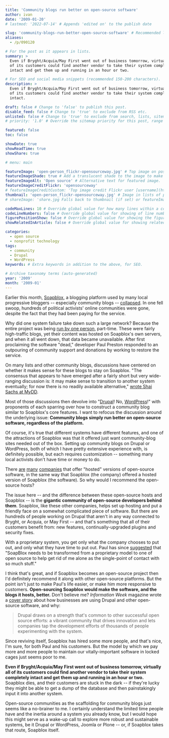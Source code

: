 ```yaml
---
title: 'Community blogs run better on open-source software'
author: ivan
date: '2009-01-20'
# lastmod: '2022-07-14' # Appends 'edited on' to the publish date

slug: 'community-blogs-run-better-open-source-software' # Recommended length is 3 to 5 words.
aliases:
  - /p/090120

# For the post as it appears in lists.
summary: >
  Even if Bryght/Acquia/May First went out of business tomorrow, virtually all
  of its customers could find another vendor to take their system completely
  intact and get them up and running in an hour or two.

# For SEO and social media snippets (recommended 150-200 characters).
description: >
  Even if Bryght/Acquia/May First went out of business tomorrow, virtually all
  of its customers could find another vendor to take their system completely
  intact.

draft: false # Change to 'false' to publish this post.
disable_feed: false # Change to 'true' to exclude from RSS etc.
unlisted: false # Change to 'true' to exclude from search, lists, sitemaps, and feeds.
# priority: '1.0' # Override the sitemap priority for this post, range 1.0 (high) to 0.0 (low)

featured: false
toc: false

showDate: true
showReadTime: true
showShare: true

# menu: main

featureImage: 'open-person_flickr-opensourceway.jpg' # Top image on post.
featureImageShade: true # Add a translucent shade to the image to make overlaid text easier to read.
featureImageAlt: 'Open source' # Alternative text for featured image.
featureImageCreditFlickr: 'opensourceway'
# featureImageCreditCustom: 'Top image credit Flickr user [username](https://www.flickr.com/photos/username).'
thumbnail: 'open-person_flickr-opensourceway.jpg' # Image in lists of posts.
# shareImage: 'share.jpg Falls back to thumbnail (if set) or featureImage.

codeMaxLines: 10 # Override global value for how many lines within a code block before auto-collapsing.
codeLineNumbers: false # Override global value for showing of line numbers within code block.
figurePositionShow: false # Override global value for showing the figure label.
showRelatedInArticle: false # Override global value for showing related posts in this series at the end of the content.

categories:
  - open source
  - nonprofit technology
tags:
  - community
  - Drupal
  - WordPress
keywords: # Extra keywords in addition to the above, for SEO.

# Archive taxonomy terms (auto-generated)
year: '2009'
month: '2009-01'
---
```


Earlier this month,
[Soapblox](https://web.archive.org/web/20090119044552/http://www.soapblox.net/blog),
a blogging platform used by many local progressive bloggers -- especially
community blogs --
[collapsed](https://www.dailykos.com/stories/2009/01/07/681153/-Soapblox-sites-hacked-Info-gathering-thread 'Read the original report on Daily Kos').
In one fell swoop, hundreds of political activists' online communities were
gone, despite the fact that they had been paying for the service.

Why did one system failure take down such a large network? Because the entire
project was being
[run by one person](https://web.archive.org/web/20191123003217/https://www.dailykos.com/stories/2009/01/07/681191/-Why-SoapBlox-Matters 'Read about the setup, as described on Daily Kos'),
part-time. These were fairly high-traffic blogs, yet their content was hosted on
Soapblox's own servers, and when it all went down, that data became unavailable.
After first proclaiming the software "dead," developer Paul Preston responded to
an outpouring of community support and donations by working to restore the
service.

On many lists and other community blogs, discussions have centered on whether it
makes sense for these blogs to stay on Soapblox. "The consensus that appears to
have emerged after a fairly short but very wide-ranging discussion is: it may
make sense to transition to another system eventually; for now there is no
readily available alternative,"
[wrote Shai Sachs at MyDD](https://web.archive.org/web/20120705053736/http://mydd.com/2009/1/10/soapblox-meltdown-and-drupal "Read 'Soapblox meltdown and Drupal' on MyDD").

Most of those discussions then devolve into "[Drupal](https://www.drupal.org/)!
No, [WordPress](https://www.wordpress.org/)!" with proponents of each sparring
over how to construct a community blog similar to Soapblox's core features. I
want to refocus the discussion around the underlying issue: **Community blogs
simply run better on open-source software, regardless of the platform.**

Of course, it's true that different systems have different features, and one of
the attractions of Soapblox was that it offered just want community-blog sites
needed out of the box. Setting up community blogs on Drupal or WordPress, both
of which I have pretty extensive experience with, is definitely possible, but
each requires customization -- something many local activists don't have time or
money to do.

There [are](https://www.acquia.com/ 'Acquia')
[many](https://mayfirst.coop 'May First/People Link')
[companies](https://web.archive.org/web/20090119040137/http://bryght.com/ 'Bryght')
that offer "hosted" versions of open-source software, in the same way that
Soapblox (the company) offered a hosted version of Soapblox (the software). So
why would I recommend the open-source hosts?

The issue here -- and the difference between these open-source hosts and
Soapblox -- is the **gigantic community of open-source developers behind them**.
Soapblox, like these other companies, helps set up hosting and put a friendly
face on a somewhat complicated piece of software. But there are hundreds of
people working on Drupal that aren't in any way connected to Bryght, or Acquia,
or May First -- and that's something that all of their customers benefit from:
new features, continually-upgraded plugins and security fixes.

With a proprietary system, you get only what the company chooses to put out, and
only what they have time to put out. Paul has since
[suggested](https://web.archive.org/web/20081229235918/http://www.soapblox.net:80/blog/showDiary.do?diaryId=2 "Read 'Where we stand' on the Soapblox blog")
that "SoapBlox needs to be transformed from a proprietary model to one of open
source to help get rid of me alone as the single-point of contact with so much
stuff."

I think that's great, and if Soapblox becomes an open-source project then I'd
definitely recommend it along with other open-source platforms. But the point
isn't just to make Paul's life easier, or make him more responsive to customers.
**Open-sourcing Soapblox would make the software, and the blogs it hosts,
better.** Don't believe me? _Information Week_ magazine wrote a
[cover story](https://www.informationweek.com/operating-systems/collaboration-is-at-the-heart-of-open-source-content-management "Read 'Collaboration Is At The Heart Of Open Source Content Management' from Information Week")
about how businesses are using Drupal and other open-source software, and why:

> Drupal draws on a strength that's common to other successful open source
> efforts: a vibrant community that drives innovation and lets companies tap the
> development efforts of thousands of people experimenting with the system.

Since reviving itself, Soapblox has hired some more people, and that's nice, I'm
sure, for both Paul and his customers. But the model by which we pay more and
more people to maintain our vitally-important software in locked cages just
seems poor to me.

**Even if Bryght/Acquia/May First went out of business tomorrow, virtually all
of its customers could find another vendor to take their system completely
intact and get them up and running in an hour or two.** Soapblox dies, and their
customers are stuck in the dark -- if they're lucky they might be able to get a
dump of the database and then painstakingly input it into another system.

Open-source communities as the scaffolding for community blogs just seems like a
no-brainer to me. I certainly understand the limited time people have and the
inertia around a system you already know, but I would hope this might serve as a
wake-up call to explore more robust and sustainable systems, be it Drupal or
WordPress, Joomla or Plone -- or, if Soapblox takes that route, Soapblox itself.
